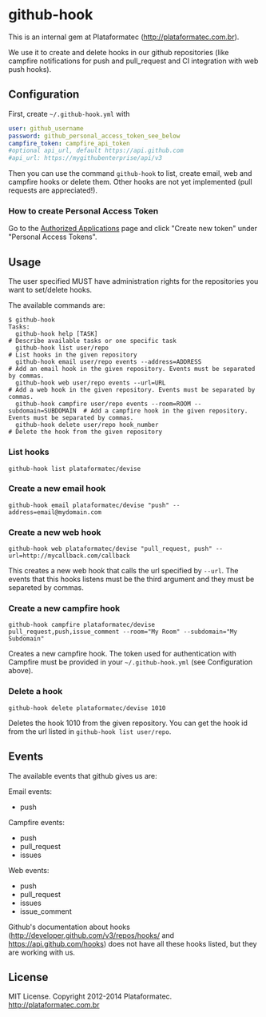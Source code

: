 # github-hook

This is an internal gem at Plataformatec (<http://plataformatec.com.br>).

We use it to create and delete hooks in our github repositories (like campfire notifications for push and pull_request and CI integration with web push hooks).

## Configuration

First, create `~/.github-hook.yml` with

```yml
user: github_username
password: github_personal_access_token_see_below
campfire_token: campfire_api_token
#optional api_url, default https://api.github.com
#api_url: https://mygithubenterprise/api/v3
```

Then you can use the command `github-hook` to list, create email, web and campfire hooks or delete them. Other hooks are not yet implemented (pull requests are appreciated!).

### How to create Personal Access Token

Go to the [Authorized Applications](https://github.com/settings/applications) page and click "Create new token" under "Personal Access Tokens".

## Usage

The user specified MUST have administration rights for the repositories you want to set/delete hooks.

The available commands are:

```
$ github-hook
Tasks:
  github-hook help [TASK]                                                  # Describe available tasks or one specific task
  github-hook list user/repo                                               # List hooks in the given repository
  github-hook email user/repo events --address=ADDRESS                     # Add an email hook in the given repository. Events must be separated by commas.
  github-hook web user/repo events --url=URL                               # Add a web hook in the given repository. Events must be separated by commas.
  github-hook campfire user/repo events --room=ROOM --subdomain=SUBDOMAIN  # Add a campfire hook in the given repository. Events must be separated by commas.
  github-hook delete user/repo hook_number                                 # Delete the hook from the given repository
```

### List hooks

```
github-hook list plataformatec/devise 
```

### Create a new email hook

```
github-hook email plataformatec/devise "push" --address=email@mydomain.com
```

### Create a new web hook

```
github-hook web plataformatec/devise "pull_request, push" --url=http://mycallback.com/callback
```

This creates a new web hook that calls the url specified by `--url`. The events that this hooks listens must be the third argument and they must be separeted by commas. 

### Create a new campfire hook

```
github-hook campfire plataformatec/devise pull_request,push,issue_comment --room="My Room" --subdomain="My Subdomain"
```

Creates a new campfire hook. The token used for authentication with Campfire must be provided in your `~/.github-hook.yml` (see Configuration above).

### Delete a hook

```
github-hook delete plataformatec/devise 1010
```

Deletes the hook 1010 from the given repository. You can get the hook id from the url listed in `github-hook list user/repo`.

## Events

The available events that github gives us are:

Email events:
- push

Campfire events:

- push
- pull_request
- issues

Web events:

- push
- pull_request
- issues
- issue_comment

Github's documentation about hooks (http://developer.github.com/v3/repos/hooks/ and https://api.github.com/hooks) does not have all these hooks listed, but they are working with us.

## License

MIT License. Copyright 2012-2014 Plataformatec. http://plataformatec.com.br
